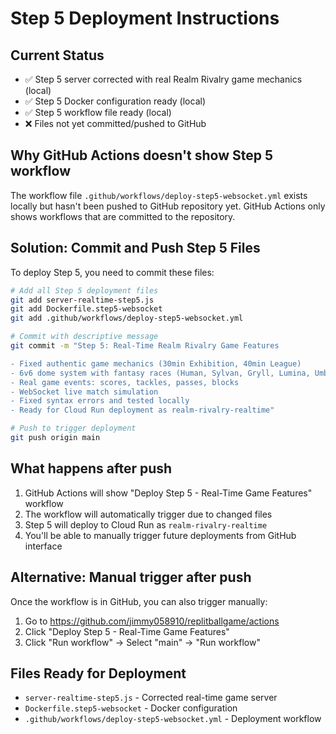 # Step 5 Deployment Instructions

## Current Status
- ✅ Step 5 server corrected with real Realm Rivalry game mechanics (local)
- ✅ Step 5 Docker configuration ready (local)
- ✅ Step 5 workflow file ready (local)
- ❌ Files not yet committed/pushed to GitHub

## Why GitHub Actions doesn't show Step 5 workflow
The workflow file `.github/workflows/deploy-step5-websocket.yml` exists locally but hasn't been pushed to GitHub repository yet. GitHub Actions only shows workflows that are committed to the repository.

## Solution: Commit and Push Step 5 Files

To deploy Step 5, you need to commit these files:

```bash
# Add all Step 5 deployment files
git add server-realtime-step5.js
git add Dockerfile.step5-websocket  
git add .github/workflows/deploy-step5-websocket.yml

# Commit with descriptive message
git commit -m "Step 5: Real-Time Realm Rivalry Game Features

- Fixed authentic game mechanics (30min Exhibition, 40min League)
- 6v6 dome system with fantasy races (Human, Sylvan, Gryll, Lumina, Umbra)
- Real game events: scores, tackles, passes, blocks
- WebSocket live match simulation
- Fixed syntax errors and tested locally
- Ready for Cloud Run deployment as realm-rivalry-realtime"

# Push to trigger deployment
git push origin main
```

## What happens after push
1. GitHub Actions will show "Deploy Step 5 - Real-Time Game Features" workflow
2. The workflow will automatically trigger due to changed files
3. Step 5 will deploy to Cloud Run as `realm-rivalry-realtime`
4. You'll be able to manually trigger future deployments from GitHub interface

## Alternative: Manual trigger after push
Once the workflow is in GitHub, you can also trigger manually:
1. Go to https://github.com/jimmy058910/replitballgame/actions
2. Click "Deploy Step 5 - Real-Time Game Features"
3. Click "Run workflow" → Select "main" → "Run workflow"

## Files Ready for Deployment
- `server-realtime-step5.js` - Corrected real-time game server
- `Dockerfile.step5-websocket` - Docker configuration
- `.github/workflows/deploy-step5-websocket.yml` - Deployment workflow
